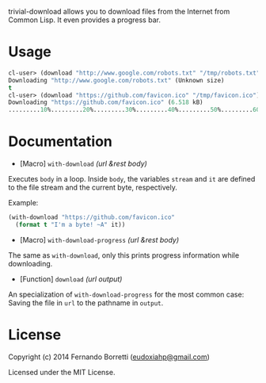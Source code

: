 trivial-download allows you to download files from the Internet from Common
Lisp. It even provides a progress bar.

# Usage

```lisp
cl-user> (download "http://www.google.com/robots.txt" "/tmp/robots.txt")
Downloading "http://www.google.com/robots.txt" (Unknown size)
t
cl-user> (download "https://github.com/favicon.ico" "/tmp/favicon.ico")
Downloading "https://github.com/favicon.ico" (6.518 kB)
.........10%.........20%.........30%.........40%.........50%.........60%.........70%.........80%.........90%.........100%t
```

# Documentation

* [Macro] `with-download` *(url &rest body)*

Executes `body` in a loop. Inside `body`, the variables `stream` and `it` are
defined to the file stream and the current byte, respectively.

Example:

```lisp
(with-download "https://github.com/favicon.ico"
  (format t "I'm a byte! ~A" it))
```

* [Macro] `with-download-progress` *(url &rest body)*

The same as `with-download`, only this prints progress information while
downloading.

* [Function] `download` *(url output)*

An specialization of `with-download-progress` for the most common case: Saving
the file in `url` to the pathname in `output`.

# License

Copyright (c) 2014 Fernando Borretti (eudoxiahp@gmail.com)

Licensed under the MIT License.

